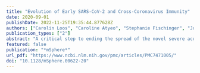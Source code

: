 ```yaml
---
title: "Evolution of Early SARS-CoV-2 and Cross-Coronavirus Immunity"
date: 2020-09-01
publishDate: 2022-11-25T19:35:44.877628Z
authors: ["Carolin Loos", "Caroline Atyeo", "Stephanie Fischinger", "John Burke", "Matthew D. Slein", "Hendrik Streeck", "Douglas Lauffenburger", "Edward T. Ryan", "Richelle C. Charles", "Galit Alter"]
publication_types: ["2"]
abstract: "A critical step to ending the spread of the novel severe acute respiratory syndrome coronavirus 2 (SARS-CoV-2) is the ability to detect, diagnose, and understand why some individuals develop mild and others develop severe disease. For example, defining the early evolutionary patterns of humoral immunity to SARS-CoV-2, and whether prevalent coronaviruses or other common infections influence the evolution of immunity, remains poorly understood but could inform diagnostic and vaccine development. Here, we deeply profiled the evolution of SARS-CoV-2 immunity, and how it is influenced by other coinfections. Our data suggest an early and rapid rise in functional humoral immunity in the first 2 weeks of infection across antigen-specific targets, which is negligibly influenced by cross-reactivity to additional common coronaviruses or common respiratory infections. These data suggest that preexisting receptor binding domain-specific immunity does not influence or bias the evolution of immunity to SARS-CoV-2 and should have negligible influence on shaping diagnostic or vaccine-induced immunity., The novel coronavirus, SARS-coronavirus (CoV)-2 (SARS-CoV-2), has caused over 17 million infections in just a few months, with disease manifestations ranging from largely asymptomatic infection to critically severe disease. The remarkable spread and unpredictable disease outcomes continue to challenge management of this infection. Among the hypotheses to explain the heterogeneity of symptoms is the possibility that exposure to other coronaviruses (CoVs), or overall higher capability to develop immunity against respiratory pathogens, may influence the evolution of immunity to SARS-CoV-2. Thus, we profiled the immune response across multiple coronavirus receptor binding domains (RBDs), respiratory viruses, and SARS-CoV-2, to determine whether heterologous immunity to other CoV-RBDs or other infections influenced the evolution of the SARS-CoV-2 humoral immune response. Overall changes in subclass, isotype, and Fc-receptor binding were profiled broadly across a cohort of 43 individuals against different coronaviruses—RBDs of SARS-CoV-2 and the more common HKU1 and NL63 viruses. We found rapid functional evolution of responses to SARS-CoV-2 over time, along with broad but relatively more time-invariant responses to the more common CoVs. Moreover, there was little evidence of correlation between SARS-CoV-2 responses and HKU1, NL63, and respiratory infection (influenza and respiratory syncytial virus) responses. These findings suggest that common viral infections including common CoV immunity, targeting the receptor binding domain involved in viral infection, do not appear to influence the rapid functional evolution of SARS-CoV-2 immunity, and thus should not impact diagnostics or shape vaccine-induced immunity., IMPORTANCE A critical step to ending the spread of the novel severe acute respiratory syndrome coronavirus 2 (SARS-CoV-2) is the ability to detect, diagnose, and understand why some individuals develop mild and others develop severe disease. For example, defining the early evolutionary patterns of humoral immunity to SARS-CoV-2, and whether prevalent coronaviruses or other common infections influence the evolution of immunity, remains poorly understood but could inform diagnostic and vaccine development. Here, we deeply profiled the evolution of SARS-CoV-2 immunity, and how it is influenced by other coinfections. Our data suggest an early and rapid rise in functional humoral immunity in the first 2 weeks of infection across antigen-specific targets, which is negligibly influenced by cross-reactivity to additional common coronaviruses or common respiratory infections. These data suggest that preexisting receptor binding domain-specific immunity does not influence or bias the evolution of immunity to SARS-CoV-2 and should have negligible influence on shaping diagnostic or vaccine-induced immunity."
featured: false
publication: "*mSphere*"
url_pdf: "https://www.ncbi.nlm.nih.gov/pmc/articles/PMC7471005/"
doi: "10.1128/mSphere.00622-20"
---
```


